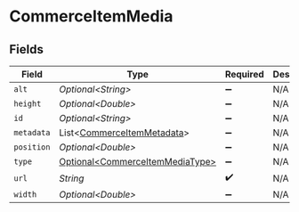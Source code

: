 # CommerceItemMedia


## Fields

| Field                                                                            | Type                                                                             | Required                                                                         | Description                                                                      |
| -------------------------------------------------------------------------------- | -------------------------------------------------------------------------------- | -------------------------------------------------------------------------------- | -------------------------------------------------------------------------------- |
| `alt`                                                                            | *Optional\<String>*                                                              | :heavy_minus_sign:                                                               | N/A                                                                              |
| `height`                                                                         | *Optional\<Double>*                                                              | :heavy_minus_sign:                                                               | N/A                                                                              |
| `id`                                                                             | *Optional\<String>*                                                              | :heavy_minus_sign:                                                               | N/A                                                                              |
| `metadata`                                                                       | List\<[CommerceItemMetadata](../../models/shared/CommerceItemMetadata.md)>       | :heavy_minus_sign:                                                               | N/A                                                                              |
| `position`                                                                       | *Optional\<Double>*                                                              | :heavy_minus_sign:                                                               | N/A                                                                              |
| `type`                                                                           | [Optional\<CommerceItemMediaType>](../../models/shared/CommerceItemMediaType.md) | :heavy_minus_sign:                                                               | N/A                                                                              |
| `url`                                                                            | *String*                                                                         | :heavy_check_mark:                                                               | N/A                                                                              |
| `width`                                                                          | *Optional\<Double>*                                                              | :heavy_minus_sign:                                                               | N/A                                                                              |
